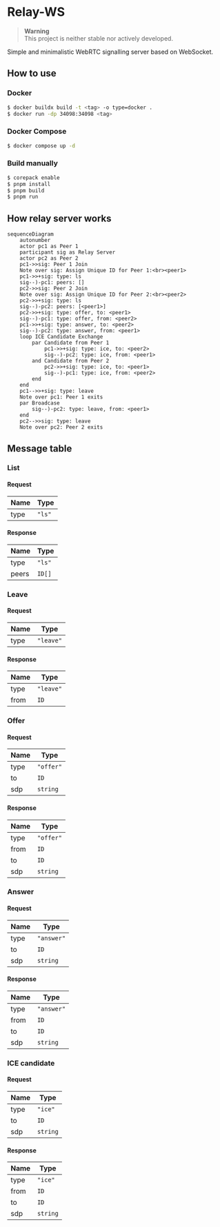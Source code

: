 # Relay-WS

> **Warning** \
> This project is neither stable nor actively developed.

Simple and minimalistic WebRTC signalling server based on
WebSocket.

## How to use

### Docker

```sh
$ docker buildx build -t <tag> -o type=docker .
$ docker run -dp 34098:34098 <tag>
```

### Docker Compose

```sh
$ docker compose up -d
```

### Build manually

```sh
$ corepack enable
$ pnpm install
$ pnpm build
$ pnpm run
```

## How relay server works

```mermaid
sequenceDiagram
    autonumber
    actor pc1 as Peer 1
    participant sig as Relay Server
    actor pc2 as Peer 2
    pc1->>sig: Peer 1 Join
    Note over sig: Assign Unique ID for Peer 1:<br><peer1>
    pc1->>+sig: type: ls
    sig--)-pc1: peers: []
    pc2->>sig: Peer 2 Join
    Note over sig: Assign Unique ID for Peer 2:<br><peer2>
    pc2->>+sig: type: ls
    sig--)-pc2: peers: [<peer1>]
    pc2->>+sig: type: offer, to: <peer1>
    sig--)-pc1: type: offer, from: <peer2>
    pc1->>+sig: type: answer, to: <peer2>
    sig--)-pc2: type: answer, from: <peer1>
    loop ICE Candidate Exchange
        par Candidate from Peer 1
            pc1->>+sig: type: ice, to: <peer2>
            sig--)-pc2: type: ice, from: <peer1>
        and Candidate from Peer 2
            pc2->>+sig: type: ice, to: <peer1>
            sig--)-pc1: type: ice, from: <peer2>
        end
    end
    pc1-->>+sig: type: leave
    Note over pc1: Peer 1 exits
    par Broadcase
        sig--)-pc2: type: leave, from: <peer1>
    end
    pc2-->>sig: type: leave
    Note over pc2: Peer 2 exits
```

## Message table

### List

#### Request

| Name | Type   |
| ---- | ------ |
| type | `"ls"` |

#### Response

| Name  | Type   |
| ----- | ------ |
| type  | `"ls"` |
| peers | `ID[]` |

### Leave

#### Request

| Name | Type      |
| ---- | --------- |
| type | `"leave"` |

#### Response

| Name | Type      |
| ---- | --------- |
| type | `"leave"` |
| from | `ID`      |

### Offer

#### Request

| Name | Type      |
| ---- | --------- |
| type | `"offer"` |
| to   | `ID`      |
| sdp  | `string`  |

#### Response

| Name | Type      |
| ---- | --------- |
| type | `"offer"` |
| from | `ID`      |
| to   | `ID`      |
| sdp  | `string`  |

### Answer

#### Request

| Name | Type      |
| ---- | --------- |
| type | `"answer"` |
| to   | `ID`      |
| sdp  | `string`  |

#### Response

| Name | Type      |
| ---- | --------- |
| type | `"answer"` |
| from | `ID`      |
| to   | `ID`      |
| sdp  | `string`  |

### ICE candidate

#### Request

| Name | Type      |
| ---- | --------- |
| type | `"ice"` |
| to   | `ID`      |
| sdp  | `string`  |

#### Response

| Name | Type      |
| ---- | --------- |
| type | `"ice"` |
| from | `ID`      |
| to   | `ID`      |
| sdp  | `string`  |
